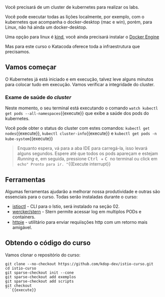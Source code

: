 Você precisará de um cluster de kubernetes para realizar os labs.

Você pode executar todas as lições localmente, por exemplo, com o kubernetes que acompanha o docker-desktop (mac e win), porém, para Linux, não há ainda um docker-desktop.

Uma opção para linux é [kind](https://kind.sigs.k8s.io/), você ainda precisará instalar o [Docker Engine](https://docs.docker.com/engine/install/)

Mas para este curso o Katacoda oferece toda a infraestrutura que precisamos.

## Vamos começar

O Kubernetes já está iniciado e em execução, talvez leve alguns minutos para colocar tudo em execução. Vamos verificar a integridade do cluster.

### Exame de saúde do _cluster_

Neste momento, o seu terminal está executando o comando `watch kubectl get pods --all-namespaces`{{execute}} que exibe a saúde dos pods do kubernetes.

Você pode obter o status do cluster com estes comandos: `kubectl get nodes`{{execute}}, `kubectl cluster-info`{{execute}} e `kubectl get pods -n kube-system`{{execute}}

> Enquanto espera, vá para a aba IDE para carregá-la, isso levará alguns segundos.
> Espere até que todos os pods apareçam e estejam _Running_ e, em seguida, pressione <kbd> Ctrl </kbd> + <kbd> C </kbd> no terminal ou click em  `echo" Pronto para ir. "`{{Execute interrupt}}

## Ferramentas

Algumas ferramentas ajudarão a melhorar nossa produtividade e outras são essenciais para o curso. Todas serão instaladas durante o curso:

* [istioctl](https://istio.io/latest/docs/ops/diagnostic-tools/istioctl/) - CLI para o Istio, será instalado na seção 02.
* [wercker/stern](https://github.com/wercker/stern) - Stern permite acessar log em multiplos PODs e containers.
* [httpie](https://httpie.io/) - utilitário para enviar requiisções http com um retorno mais amigável.

## Obtendo o código do curso

Vamos clonar o repositório do curso:

```
git clone --no-checkout https://github.com/kdop-dev/istio-curso.git
cd istio-curso
git sparse-checkout init --cone
git sparse-checkout add exemplos
git sparse-checkout add scripts
git checkout
```{{execute}}
